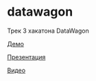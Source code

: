 # datawagon
Трек 3 хакатона DataWagon

[Демо](https://datawagon.hb.ru-msk.vkcs.cloud/index.html)

[Презентация](https://disk.yandex.ru/i/nWc9xR8PVnaksg)

[Видео](https://disk.yandex.ru/i/BDYmWgfXtGFOmA)
